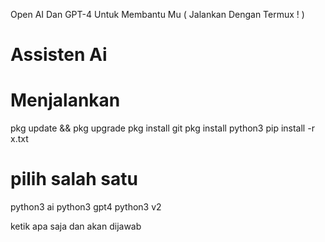 
Open AI Dan GPT-4 Untuk Membantu Mu ( Jalankan Dengan Termux ! )

<h1> Assisten Ai </h1>

# Menjalankan
pkg update && pkg upgrade
pkg install git
pkg install python3
pip install -r x.txt

# pilih salah satu
python3 ai
python3 gpt4
python3 v2

<p> ketik apa saja dan akan dijawab </p>

